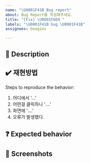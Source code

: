 ```yaml
---
name: "\U0001F41B Bug report"
about: Bug Report를 작성해주세요.
title: "[Fix] \U0001F6E0️ "
labels: "\U0001F41B bug \U0001F41B"
assignees: boogios

---
```


## 🚨 Description
<!-- 해당 버그의 설명을 작성해주세요. -->

## ✔️ 재현방법
Steps to reproduce the behavior:
1. 어디에서 '...'
2. 어떤걸 클릭하니 '....'
3. 화면에 '....'
4. 오류가 발생했다.

## ❓ Expected behavior
<!-- 어떤 방식으로 구현되어야 하는지 작성해주세요. -->

## 📸 Screenshots
